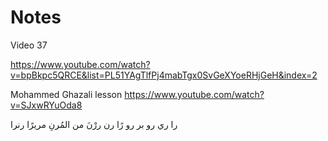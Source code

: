 # Notes

Video 37

https://www.youtube.com/watch?v=bpBkpc5QRCE&list=PL51YAgTlfPj4mabTgx0SvGeXYoeRHjGeH&index=2

Mohammed Ghazali lesson
https://www.youtube.com/watch?v=SJxwRYuOda8

را ري رو بر
رو رًا رن ررْنَ من المُرنِ مريرًا رنرا